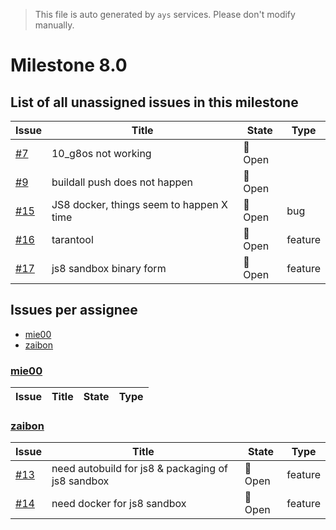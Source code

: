 > This file is auto generated by `ays` services. Please don't modify manually.

# Milestone 8.0

## List of all unassigned issues in this milestone

|Issue|Title|State|Type|
|-----|-----|-----|---|
|[#7](https://github.com/jumpscale/dockers/issues/7)|10_g8os not working|:red_circle: Open||
|[#9](https://github.com/jumpscale/dockers/issues/9)|buildall push does not happen|:red_circle: Open||
|[#15](https://github.com/jumpscale/dockers/issues/15)|JS8 docker, things seem to happen X time|:red_circle: Open|bug|
|[#16](https://github.com/jumpscale/dockers/issues/16)|tarantool|:red_circle: Open|feature|
|[#17](https://github.com/jumpscale/dockers/issues/17)|js8 sandbox binary form|:red_circle: Open|feature|


## Issues per assignee
- [mie00](#mie00)
- [zaibon](#zaibon)



### [mie00](https://github.com/mie00)

|Issue|Title|State|Type|
|-----|-----|-----|----|


### [zaibon](https://github.com/zaibon)

|Issue|Title|State|Type|
|-----|-----|-----|----|
|[#13](https://github.com/jumpscale/dockers/issues/13)|need autobuild for js8 & packaging of js8 sandbox|:red_circle: Open|feature|
|[#14](https://github.com/jumpscale/dockers/issues/14)|need docker for js8 sandbox|:red_circle: Open|feature|

